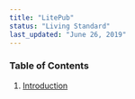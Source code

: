 ```yaml
---
title: "LitePub"
status: "Living Standard"
last_updated: "June 26, 2019"
---
```


### Table of Contents

1. [Introduction](intro.html)
